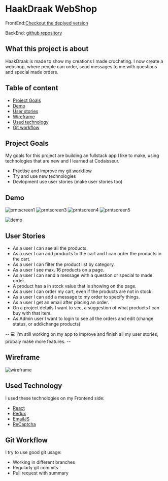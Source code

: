 # HaakDraak WebShop

FrontEnd:[Checkout the deplyed version](https://www.haakdraak.nl/Test)

BackEnd: [github repository](https://github.com/Mellieejj/Haakdraak-webshop-server)

## What this project is about

HaakDraak is made to show my creations I made crocheting. I now create a webshop, where people can order, send messages to me with questions and special made orders.

## Table of content

- [Project Goals](#project-goals)
- [Demo](#demo)
- [User stories](#user-stories)
- [Wireframe](#wireframe)
- [Used technology](#used-technology)
- [Git workflow](#git-workflow)

## Project Goals

My goals for this project are building an fullstack app I like to make, using technologies that are new and I learned at Codaisseur.

- Practise and improve my [git workflow](#git-workflow)
- Try and use new technologies
- Devlopment use user stories (make user stories too)

## Demo

![prntscreen1](https://user-images.githubusercontent.com/58489880/78262857-79f8ff80-7501-11ea-8ab7-8d9d2e1f8105.png)
![prntscreen3](https://user-images.githubusercontent.com/58489880/78263010-b167ac00-7501-11ea-94ec-9b5613ff2782.png)
![prntscreen4](https://user-images.githubusercontent.com/58489880/78263047-be849b00-7501-11ea-87ba-561dc3934342.png)
![prntscreen5](https://user-images.githubusercontent.com/58489880/78263079-c80e0300-7501-11ea-920f-177f74205028.png)

![demo](https://user-images.githubusercontent.com/58489880/78265507-d0b40880-7504-11ea-9c45-e054490de41b.gif)

## User Stories

- As a user I can see all the products.
- As a user I can add products to the cart and I can order the products in the cart.
- As a user I can filter the product list by category.
- As a user I see max. 16 products on a page.
- As a user I can send a message with a question or special to made order.
- A product has a in stock value that is showing on the page.
- As a user I can order my cart, even if the products are not in stock.
- As a user I can add a message to my order to specify things.
- As a user I get an email after placing an order.
- On a project details I want to see, a suggestion of what products I can buy with that item.
- As Admin user I want to login to see all the orders and edit (change status, or add/change products)

-- :computer: I'm still working on my app to improve and finish all my user stories, probaly make more features. --

## Wireframe

![wireframe](https://s3.amazonaws.com/assets.mockflow.com/app/wireframepro/company/Cc7d365d3425637f38ac9773088d4ac09/projects/M74581b609e4f9a7749d60e971d820d031585041390639/pages/D3af5feb6f18aaca359e3178c13cb877e/image/D3af5feb6f18aaca359e3178c13cb877e.png)

## Used Technology

I used these technologies on my Frontend side:

- [React](https://github.com/Mellieejj/Haakdraak-webshop-client/blob/master/src/App.js)
- [Redux](https://github.com/Mellieejj/Haakdraak-webshop-client/blob/master/src/reducers/products.js)
- [EmailJS](https://github.com/Mellieejj/Haakdraak-webshop-client/blob/master/src/components/ContactForm.js)
- [ReCaptcha](https://github.com/Mellieejj/Haakdraak-webshop-client/blob/master/src/components/ContactForm.js)

## Git Workflow

I try to use good git usage:

- Working in different branches
- Regularly git commits
- Pull request with summary
